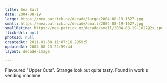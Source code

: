 ```yaml
---
title: Sea Salt
date: 2004-08-19
large: https://mea.patrick.nz/decade/large/2004-08-19-1627.jpg
small: https://mea.patrick.nz/decade/small/2004-08-19-1627.jpg
smallRetina: https://mea.patrick.nz/decade/small/2004-08-19-1627@2x.jpg
flickrUrl: null
photoId: null
createdAt: 2011-01-30 11:07:16.295925
updatedAt: 2004-08-23 22:59:44
layout: decade-image

---
```

Flavoured "Upper Cuts". Strange look but quite tasty. Found in work's vending machine.
